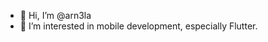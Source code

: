 - 👋 Hi, I’m @arn3la
- 👀 I’m interested in mobile development, especially Flutter.

<!---
arn3la/arn3la is a ✨ special ✨ repository because its `README.md` (this file) appears on your GitHub profile.
You can click the Preview link to take a look at your changes.
--->
